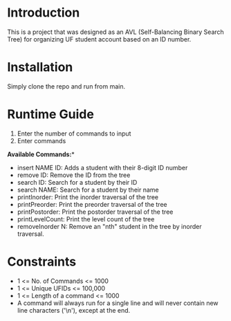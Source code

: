 # Introduction
This is a project that was designed as an AVL (Self-Balancing Binary Search Tree) for organizing UF student account based on an ID number. 

# Installation
Simply clone the repo and run from main.

# Runtime Guide 
1. Enter the number of commands to input
2. Enter commands

**Available Commands:***
- insert NAME ID: Adds a student with their 8-digit ID number
- remove ID: Remove the ID from the tree
- search ID: Search for a student by their ID
- search NAME: Search for a student by their name
- printInorder: Print the inorder traversal of the tree
- printPreorder: Print the preorder traversal of the tree
- printPostorder: Print the postorder traversal of the tree
- printLevelCount: Print the level count of the tree
- removeInorder N: Remove an "nth" student in the tree by inorder traversal.

# Constraints
- 1 <= No. of Commands <= 1000
- 1 <= Unique UFIDs <= 100,000
- 1 <= Length of a command <= 1000
- A command will always run for a single line and will never contain new line characters ('\n'), except at the end.

